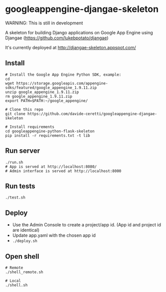 googleappengine-djangae-skeleton
================================

WARNING: This is still in development

A skeleton for building Django applications on Google App Engine using Djangae (https://github.com/lukebpotato/djangae)

It's currently deployed at http://djangae-skeleton.appspot.com/

Install
-------

```
# Install the Google App Engine Python SDK, example:
cd
wget https://storage.googleapis.com/appengine-sdks/featured/google_appengine_1.9.11.zip
unzip google_appengine_1.9.11.zip
rm google_appengine_1.9.11.zip
export PATH=$PATH:~/google_appengine/

# Clone this repo
git clone https://github.com/davide-ceretti/googleappengine-djangae-skeleton

# Install requirements
cd googleappengine-python-flask-skeleton
pip install -r requirements.txt -t lib
```

Run server
----------

```
./run.sh
# App is served at http://localhost:8080/
# Admin interface is served at http://localhost:8000
```

Run tests
---------

```
./test.sh
```

Deploy
------

* Use the Admin Console to create a project/app id. (App id and project id are identical)
* Update app.yaml with the chosen app id
* ```./deploy.sh```

Open shell
----------

```
# Remote
./shell_remote.sh

# Local
./shell.sh
```
